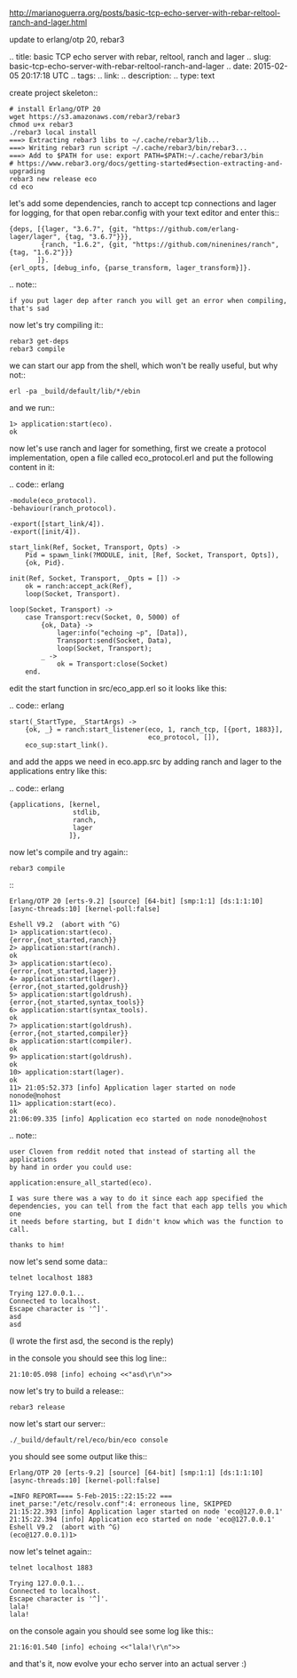 http://marianoguerra.org/posts/basic-tcp-echo-server-with-rebar-reltool-ranch-and-lager.html

update to erlang/otp 20, rebar3

.. title: basic TCP echo server with rebar, reltool, ranch and lager
.. slug: basic-tcp-echo-server-with-rebar-reltool-ranch-and-lager
.. date: 2015-02-05 20:17:18 UTC
.. tags:
.. link:
.. description:
.. type: text

create project skeleton::

    # install Erlang/OTP 20
    wget https://s3.amazonaws.com/rebar3/rebar3
    chmod u+x rebar3
    ./rebar3 local install
    ===> Extracting rebar3 libs to ~/.cache/rebar3/lib...
    ===> Writing rebar3 run script ~/.cache/rebar3/bin/rebar3...
    ===> Add to $PATH for use: export PATH=$PATH:~/.cache/rebar3/bin
    # https://www.rebar3.org/docs/getting-started#section-extracting-and-upgrading
    rebar3 new release eco
    cd eco

let's add some dependencies, ranch to accept tcp connections and lager for logging,
for that open rebar.config with your text editor and enter this::


    {deps, [{lager, "3.6.7", {git, "https://github.com/erlang-lager/lager", {tag, "3.6.7"}}},
            {ranch, "1.6.2", {git, "https://github.com/ninenines/ranch", {tag, "1.6.2"}}}
           ]}.
    {erl_opts, [debug_info, {parse_transform, lager_transform}]}.

.. note::

    if you put lager dep after ranch you will get an error when compiling, that's sad

now let's try compiling it::

    rebar3 get-deps
    rebar3 compile

we can start our app from the shell, which won't be really useful, but why not::

    erl -pa _build/default/lib/*/ebin

and we run::

    1> application:start(eco).
    ok

now let's use ranch and lager for something, first we create a protocol implementation,
open a file called eco_protocol.erl and put the following content in it:

.. code:: erlang

    -module(eco_protocol).
    -behaviour(ranch_protocol).

    -export([start_link/4]).
    -export([init/4]).

    start_link(Ref, Socket, Transport, Opts) ->
        Pid = spawn_link(?MODULE, init, [Ref, Socket, Transport, Opts]),
        {ok, Pid}.

    init(Ref, Socket, Transport, _Opts = []) ->
        ok = ranch:accept_ack(Ref),
        loop(Socket, Transport).

    loop(Socket, Transport) ->
        case Transport:recv(Socket, 0, 5000) of
            {ok, Data} ->
                lager:info("echoing ~p", [Data]),
                Transport:send(Socket, Data),
                loop(Socket, Transport);
            _ ->
                ok = Transport:close(Socket)
        end.

edit the start function in src/eco_app.erl so it looks like this:

.. code:: erlang

    start(_StartType, _StartArgs) ->
        {ok, _} = ranch:start_listener(eco, 1, ranch_tcp, [{port, 1883}],
                                       eco_protocol, []),
        eco_sup:start_link().


and add the apps we need in eco.app.src by adding ranch and lager to the applications entry like this:

.. code:: erlang

    {applications, [kernel,
                    stdlib,
                    ranch,
                    lager
                   ]},

now let's compile and try again::

    rebar3 compile

::

    Erlang/OTP 20 [erts-9.2] [source] [64-bit] [smp:1:1] [ds:1:1:10] [async-threads:10] [kernel-poll:false]

    Eshell V9.2  (abort with ^G)
    1> application:start(eco).
    {error,{not_started,ranch}}
    2> application:start(ranch).
    ok
    3> application:start(eco).
    {error,{not_started,lager}}
    4> application:start(lager).
    {error,{not_started,goldrush}}
    5> application:start(goldrush).
    {error,{not_started,syntax_tools}}
    6> application:start(syntax_tools).
    ok
    7> application:start(goldrush).
    {error,{not_started,compiler}}
    8> application:start(compiler).
    ok
    9> application:start(goldrush).
    ok
    10> application:start(lager).
    ok
    11> 21:05:52.373 [info] Application lager started on node nonode@nohost
    11> application:start(eco).
    ok
    21:06:09.335 [info] Application eco started on node nonode@nohost

.. note::

    user Cloven from reddit noted that instead of starting all the applications
    by hand in order you could use:

    application:ensure_all_started(eco).

    I was sure there was a way to do it since each app specified the
    dependencies, you can tell from the fact that each app tells you which one
    it needs before starting, but I didn't know which was the function to call.

    thanks to him!

now let's send some data::

    telnet localhost 1883

    Trying 127.0.0.1...
    Connected to localhost.
    Escape character is '^]'.
    asd
    asd

(I wrote the first asd, the second is the reply)

in the console you should see this log line::

    21:10:05.098 [info] echoing <<"asd\r\n">>

now let's try to build a release::

    rebar3 release

now let's start our server::

    ./_build/default/rel/eco/bin/eco console

you should see some output like this::

    Erlang/OTP 20 [erts-9.2] [source] [64-bit] [smp:1:1] [ds:1:1:10] [async-threads:10] [kernel-poll:false]

    =INFO REPORT==== 5-Feb-2015::22:15:22 ===
    inet_parse:"/etc/resolv.conf":4: erroneous line, SKIPPED
    21:15:22.393 [info] Application lager started on node 'eco@127.0.0.1'
    21:15:22.394 [info] Application eco started on node 'eco@127.0.0.1'
    Eshell V9.2  (abort with ^G)
    (eco@127.0.0.1)1>

now let's telnet again::

    telnet localhost 1883

    Trying 127.0.0.1...
    Connected to localhost.
    Escape character is '^]'.
    lala!
    lala!

on the console again you should see some log like this::

    21:16:01.540 [info] echoing <<"lala!\r\n">>

and that's it, now evolve your echo server into an actual server :)
